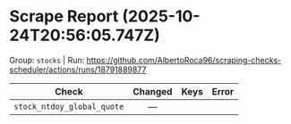 # Scrape Report (2025-10-24T20:56:05.747Z)

Group: `stocks`  |  Run: https://github.com/AlbertoRoca96/scraping-checks-scheduler/actions/runs/18791889877

| Check | Changed | Keys | Error |
|---|:---:|:--|:--|
| `stock_ntdoy_global_quote` | — |  |  |
